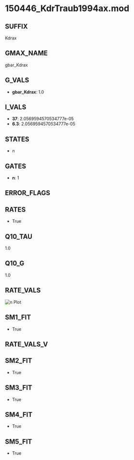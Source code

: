# 150446_KdrTraub1994ax.mod

## SUFFIX

Kdrax

## GMAX_NAME

gbar_Kdrax

## G_VALS

- **gbar_Kdrax**: 1.0

## I_VALS

- **37**: 2.0569594570534777e-05
- **6.3**: 2.0569594570534777e-05

## STATES

- n

## GATES

- **n**: 1

## ERROR_FLAGS


## RATES

- True

## Q10_TAU

1.0

## Q10_G

1.0

## RATE_VALS

![n Plot](/Users/pbozelos/Dropbox/icg-Chai-Panos/supermodels/output_markdown_files/K/150446_KdrTraub1994ax.mod/images/n.png)

## SM1_FIT

- True

## RATE_VALS_V

## SM2_FIT

- True

## SM3_FIT

- True

## SM4_FIT

- True

## SM5_FIT

- True

